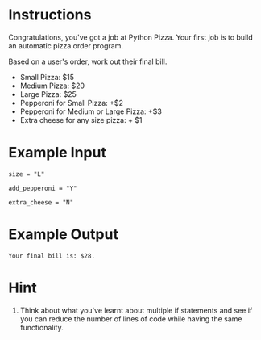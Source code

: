 # Instructions

Congratulations, you've got a job at Python Pizza. Your first job is to build an automatic pizza order program.

Based on a user's order, work out their final bill.

- Small Pizza: $15
- Medium Pizza: $20
- Large Pizza: $25
- Pepperoni for Small Pizza: +$2
- Pepperoni for Medium or Large Pizza: +$3
- Extra cheese for any size pizza: + $1

# Example Input

```
size = "L"
```

```
add_pepperoni = "Y"
```

```
extra_cheese = "N"
```

# Example Output

```
Your final bill is: $28.
```

# Hint

1. Think about what you've learnt about multiple if statements and see if you can reduce the number of lines of code while having the same functionality.
